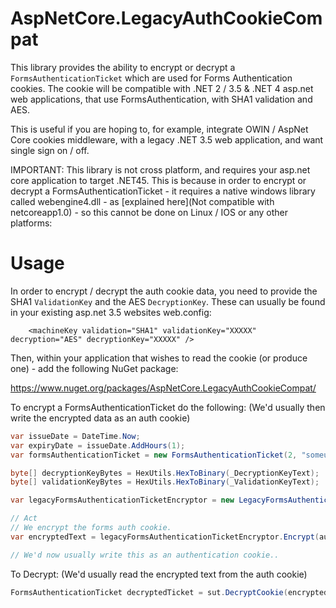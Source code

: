 # AspNetCore.LegacyAuthCookieCompat
This library provides the ability to encrypt or decrypt a `FormsAuthenticationTicket` which are used for Forms Authentication cookies.
The cookie will be compatible with .NET 2 / 3.5 & .NET 4 asp.net web applications, that use FormsAuthentication, with SHA1 validation and AES.

This is useful if you are hoping to, for example, integrate OWIN / AspNet Core cookies middleware, with a legacy .NET 3.5 web application, and want single sign on / off.

IMPORTANT: This library is not cross platform, and requires your asp.net core application to target .NET45. This is because in order to encrypt or decrypt a FormsAuthenticationTicket - it requires a native windows library called webengine4.dll - as [explained here](Not compatible with netcoreapp1.0) - so this cannot be done on Linux / IOS or any other platforms: 

# Usage

In order to encrypt / decrypt the auth cookie data, you need to provide the SHA1 `ValidationKey` and the AES `DecryptionKey`. These can usually be found in your existing asp.net 3.5 websites web.config:

```
    <machineKey validation="SHA1" validationKey="XXXXX" decryption="AES" decryptionKey="XXXXX" />

```

Then, within your application that wishes to read the cookie (or produce one) - add the following NuGet package:

https://www.nuget.org/packages/AspNetCore.LegacyAuthCookieCompat/

To encrypt a FormsAuthenticationTicket do the following: (We'd usually then write the encrypted data as an auth cookie)

```csharp	
var issueDate = DateTime.Now;
var expiryDate = issueDate.AddHours(1);
var formsAuthenticationTicket = new FormsAuthenticationTicket(2, "someuser@some-email.com", issueDate, expiryDate, false, "custom data", "/");

byte[] decryptionKeyBytes = HexUtils.HexToBinary(_DecryptionKeyText);
byte[] validationKeyBytes = HexUtils.HexToBinary(_ValidationKeyText);

var legacyFormsAuthenticationTicketEncryptor = new LegacyFormsAuthenticationTicketEncryptor(decryptionKeyBytes, validationKeyBytes);

// Act
// We encrypt the forms auth cookie.
var encryptedText = legacyFormsAuthenticationTicketEncryptor.Encrypt(authTicket, sha1Hasher);

// We'd now usually write this as an authentication cookie..
```

To Decrypt: (We'd usually read the encrypted text from the auth cookie)

```csharp
FormsAuthenticationTicket decryptedTicket = sut.DecryptCookie(encryptedText, new Sha1HashProvider(_ValidationKeyText));
```

